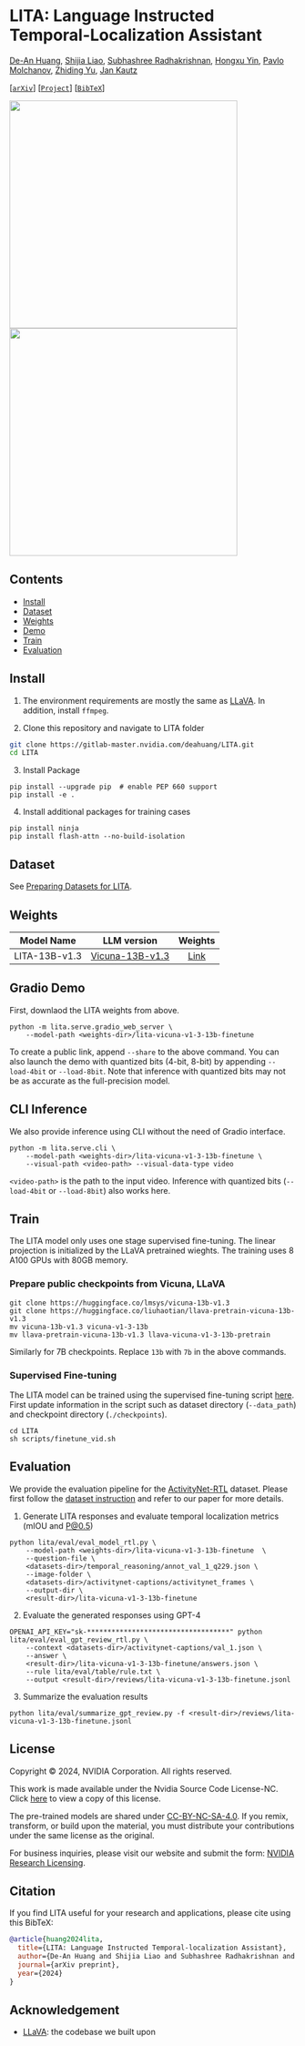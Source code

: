 # LITA: Language Instructed Temporal-Localization Assistant

[De-An Huang](https://ai.stanford.edu/~dahuang/), [Shijia Liao](), [Subhashree Radhakrishnan](), [Hongxu Yin](https://hongxu-yin.github.io/), [Pavlo Molchanov](https://www.pmolchanov.com/), [Zhiding Yu](https://chrisding.github.io/), [Jan Kautz](https://jankautz.com/)

[[`arXiv`](https://arxiv.org/abs/XXXX.XXXXX)] [[`Project`]()] [[`BibTeX`](#Citation)]


<img src="https://ai.stanford.edu/~dahuang/images/lita_beam.gif" height="400"/> <img src="https://ai.stanford.edu/~dahuang/images/lita_scuba.gif" height="400"/>


## Contents
- [Install](#install)
- [Dataset](#dataset)
- [Weights](#weights)
- [Demo](#demo)
- [Train](#train)
- [Evaluation](#evaluation)


## Install

1. The environment requirements are mostly the same as [LLaVA](https://github.com/haotian-liu/LLaVA). In addition, install `ffmpeg`.

2. Clone this repository and navigate to LITA folder
```bash
git clone https://gitlab-master.nvidia.com/deahuang/LITA.git
cd LITA
```

3. Install Package
```Shell
pip install --upgrade pip  # enable PEP 660 support
pip install -e .
```

4. Install additional packages for training cases
```
pip install ninja
pip install flash-attn --no-build-isolation
```


## Dataset

See [Preparing Datasets for LITA](docs/Video_Data.md).


## Weights

| Model Name | LLM version | Weights |
|------------|:---------------:|:---------:|
| LITA-13B-v1.3 | [Vicuna-13B-v1.3](https://huggingface.co/lmsys/vicuna-13b-v1.3) | [Link](https://drive.google.com/drive/u/2/folders/1-P7p-tq5aXZzSoefEJx4PSFKH8jt8KWy) |


## Gradio Demo

First, downlaod the LITA weights from above.
```Shell
python -m lita.serve.gradio_web_server \
    --model-path <weights-dir>/lita-vicuna-v1-3-13b-finetune 
```
To create a public link, append `--share` to the above command. You can also launch the demo with quantized bits (4-bit, 8-bit) by appending `--load-4bit` or `--load-8bit`. Note that inference with quantized bits may not be as accurate as the full-precision model.


## CLI Inference

We also provide inference using CLI without the need of Gradio interface. 
```Shell
python -m lita.serve.cli \
    --model-path <weights-dir>/lita-vicuna-v1-3-13b-finetune \
    --visual-path <video-path> --visual-data-type video
```
`<video-path>` is the path to the input video. Inference with quantized bits (`--load-4bit` or `--load-8bit`) also works here.


## Train

The LITA model only uses one stage supervised fine-tuning. The linear projection is initialized by the LLaVA pretrained wieghts. The training uses 8 A100 GPUs with 80GB memory.

### Prepare public checkpoints from Vicuna, LLaVA

```Shell
git clone https://huggingface.co/lmsys/vicuna-13b-v1.3
git clone https://huggingface.co/liuhaotian/llava-pretrain-vicuna-13b-v1.3
mv vicuna-13b-v1.3 vicuna-v1-3-13b
mv llava-pretrain-vicuna-13b-v1.3 llava-vicuna-v1-3-13b-pretrain
```
Similarly for 7B checkpoints. Replace `13b` with `7b` in the above commands.

### Supervised Fine-tuning

The LITA model can be trained using the supervised fine-tuning script [here](scripts/finetune_vid.sh). First update information in the script such as dataset directory (`--data_path`) and checkpoint directory (`./checkpoints`).
```Shell
cd LITA
sh scripts/finetune_vid.sh
```


## Evaluation

We provide the evaluation pipeline for the [ActivityNet-RTL](https://drive.google.com/drive/folders/1a9mM9h2vV-b9uH6gmYDDyGzrWDJee3Uc?usp=drive_link) dataset. Please first follow the [dataset instruction](docs/Video_Data.md#reasoning-temporal-localization) and refer to our paper for more details. 

1. Generate LITA responses and evaluate temporal localization metrics (mIOU and P@0.5)
```Shell
python lita/eval/eval_model_rtl.py \
    --model-path <weights-dir>/lita-vicuna-v1-3-13b-finetune  \
    --question-file \
    <datasets-dir>/temporal_reasoning/annot_val_1_q229.json \
    --image-folder \
    <datasets-dir>/activitynet-captions/activitynet_frames \
    --output-dir \
    <result-dir>/lita-vicuna-v1-3-13b-finetune
```

2. Evaluate the generated responses using GPT-4
```Shell
OPENAI_API_KEY="sk-***********************************" python lita/eval/eval_gpt_review_rtl.py \
    --context <datasets-dir>/activitynet-captions/val_1.json \
    --answer \
    <result-dir>/lita-vicuna-v1-3-13b-finetune/answers.json \
    --rule lita/eval/table/rule.txt \
    --output <result-dir>/reviews/lita-vicuna-v1-3-13b-finetune.jsonl
```

3. Summarize the evaluation results
```Shell
python lita/eval/summarize_gpt_review.py -f <result-dir>/reviews/lita-vicuna-v1-3-13b-finetune.jsonl
```


## License

Copyright © 2024, NVIDIA Corporation. All rights reserved.

This work is made available under the Nvidia Source Code License-NC. Click [here](LICENSE) to view a copy of this license.

The pre-trained models are shared under [CC-BY-NC-SA-4.0](https://creativecommons.org/licenses/by-nc-sa/4.0/). If you remix, transform, or build upon the material, you must distribute your contributions under the same license as the original.

For business inquiries, please visit our website and submit the form: [NVIDIA Research Licensing](https://www.nvidia.com/en-us/research/inquiries/).


## <a name="Citation"></a> Citation

If you find LITA useful for your research and applications, please cite using this BibTeX:
```bibtex
@article{huang2024lita,
  title={LITA: Language Instructed Temporal-localization Assistant},
  author={De-An Huang and Shijia Liao and Subhashree Radhakrishnan and Hongxu Yin and Pavlo Molchanov and Zhiding Yu and Jan Kautz},
  journal={arXiv preprint},
  year={2024}
}
```


## Acknowledgement

- [LLaVA](https://github.com/haotian-liu/LLaVA): the codebase we built upon
